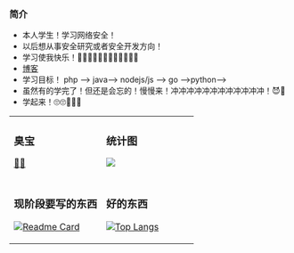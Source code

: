 ### 简介

- 本人学生！学习网络安全！ 
- 以后想从事安全研究或者安全开发方向！
- 学习使我快乐！🐔🐔🐔🐔🐱‍👓🐱‍👓🐱‍👓🐱‍👓
- [博客](https://upload.love/)
- 学习目标！ php --> java--> nodejs/js --> go -->python-->
- 虽然有的学完了！但还是会忘的！慢慢来！冲冲冲冲冲冲冲冲冲冲冲冲！😈👾
- 学起来！🙄🙄🥗🥗🥗



<table width="100%">
<tr>
  <td valign="top" width="50%">

### 臭宝

[🌹](https://gitee.com/shao-caiyin)[🌹](https://little-caiyin.github.io/)

  </td>
  <td valign="top" width="50%">

### 统计图

[![](https://github-readme-stats.vercel.app/api?username=tcyba&show_icons=true&theme=radical)](https://github.com/tcyba?tab=following)

 </td>
</tr>
<tr>
<td valign="top" width="50%">

### 现阶段要写的东西

[![Readme Card](https://github-readme-stats.vercel.app/api/pin/?username=tcyba&repo=ctf)](https://github.com/tcyba/ctf)

</td>
<td valign="top" width="50%">

### 好的东西

[![Top Langs](https://github-readme-stats.vercel.app/api/top-langs/?username=tcyba&layout=compact)](https://github.com/tcyba?tab=repositories)

</td>
</tr>
</table>





